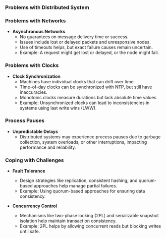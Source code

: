 ### Problems with Distributed System

### Problems with Networks

- **Asynchronous Networks**
  - No guarantees on message delivery time or success.
  - Issues include lost or delayed packets and unresponsive nodes.
  - Use of timeouts helps, but exact failure causes remain uncertain.
  - Example: A request might get lost or delayed, or the node might fail.

### Problems with Clocks

- **Clock Synchronization**
  - Machines have individual clocks that can drift over time.
  - Time-of-day clocks can be synchronized with NTP, but still have inaccuracies.
  - Monotonic clocks measure durations but lack absolute time values.
  - Example: Unsynchronized clocks can lead to inconsistencies in systems using last write wins (LWW).

### Process Pauses

- **Unpredictable Delays**
  - Distributed systems may experience process pauses due to garbage collection, system overloads, or other interruptions, impacting performance and reliability.

### Coping with Challenges

- **Fault Tolerance**
  - Design strategies like replication, consistent hashing, and quorum-based approaches help manage partial failures.
  - Example: Using quorum-based approaches for ensuring data consistency.

- **Concurrency Control**
  - Mechanisms like two-phase locking (2PL) and serializable snapshot isolation help maintain transaction consistency.
  - Example: 2PL helps by allowing concurrent reads but blocking writes until safe.